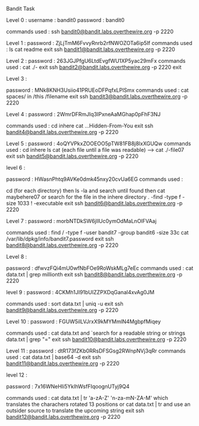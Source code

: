 Bandit Task

Level 0 :
username : bandit0
password : bandit0

commands used : ssh bandit0@bandit.labs.overthewire.org -p 2220


Level 1 : 
password :  ZjLjTmM6FvvyRnrb2rfNWOZOTa6ip5If
commands used : 
ls
cat readme
exit
ssh bandit1@bandit.labs.overthewire.org -p 2220

 

Level 2 :
password : 263JGJPfgU6LtdEvgfWU1XP5yac29mFx
commands used : 
cat ./- 
exit
ssh bandit2@bandit.labs.overthewire.org -p 2220
 exit 



Level 3 :

password : MNk8KNH3Usiio41PRUEoDFPqfxLPlSmx
commands used :
cat spaces/ in /this /filename
exit 
ssh bandit3@bandit.labs.overthewire.org -p 2220

 

Level 4 : 
password : 2WmrDFRmJIq3IPxneAaMGhap0pFhF3NJ

commands used : 
cd inhere
cat ...Hidden-From-You
exit 
ssh bandit4@bandit.labs.overthewire.org -p 2220

 

Level 5 :
password : 4oQYVPkxZOOEOO5pTW81FB8j8lxXGUQw
commands used :
cd inhere
ls
cat (each file until a file was readable) --> cat ./-file07
exit
ssh bandit5@bandit.labs.overthewire.org -p 2220

 

level 6 :

password : HWasnPhtq9AVKe0dmk45nxy20cvUa6EG
commands used :

cd (for each directory) then ls -la and search until found then cat maybehere07
or 
search for the file in the inhere directory 
. -find -type f -size 1033 ! -executable
exit
ssh bandit6@bandit.labs.overthewire.org -p 2220

Level 7 :
password : morbNTDkSW6jIlUc0ymOdMaLnOlFVAaj

commands used : 
find / -type f -user  bandit7 -group bandit6 -size 33c 
cat /var/lib/dpkg/info/bandit7.password
exit 
ssh bandit8@bandit.labs.overthewire.org -p 2220
 


Level 8 :

password : dfwvzFQi4mU0wfNbFOe9RoWskMLg7eEc
commands used :
cat data.txt | grep millionth
exit 
ssh bandit8@bandit.labs.overthewire.org -p 2220



level 9 :
password : 4CKMh1JI91bUIZZPXDqGanal4xvAg0JM

commands used :
sort data.txt | uniq -u
exit 
ssh bandit9@bandit.labs.overthewire.org -p 2220



Level 10 :
password : FGUW5ilLVJrxX9kMYMmlN4MgbpfMiqey

commands used : 
cat data.txt and `search for a readable string 
or
strings data.txt | grep "=" 
exit 
ssh bandit10@bandit.labs.overthewire.org -p 2220

 

Level 11 : 
password : dtR173fZKb0RRsDFSGsg2RWnpNVj3qRr
commands used :
cat data.txt | base64 -d
exit
ssh bandit11@bandit.labs.overthewire.org -p 2220

level 12 : 

password : 7x16WNeHIi5YkIhWsfFIqoognUTyj9Q4

commands used : 
cat data.txt | tr 'a-zA-Z' 'n-za-mN-ZA-M' which translates the charachers rotated 13 positions 
or cat data.txt | tr and use an outsider source to translate the upcoming string
exit
ssh bandit12@bandit.labs.overthewire.org -p 2220
